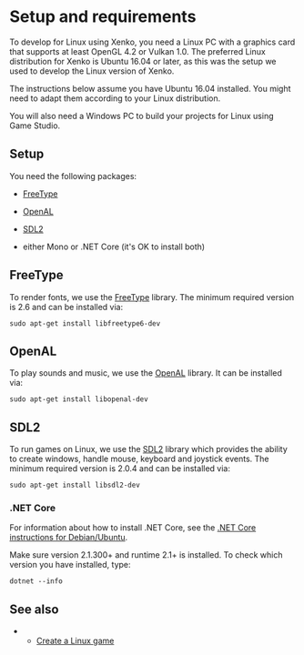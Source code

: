# Setup and requirements

To develop for Linux using Xenko, you need a Linux PC with a graphics card that supports at least OpenGL 4.2 or Vulkan 1.0. The preferred Linux distribution for Xenko is Ubuntu 16.04 or later, as this was the setup we used to develop the Linux version of Xenko.

The instructions below assume you have Ubuntu 16.04 installed. You might need to adapt them according to your Linux distribution.

You will also need a Windows PC to build your projects for Linux using Game Studio.

## Setup

You need the following packages:

* [FreeType](#freetype)

* [OpenAL](#openal)

* [SDL2](#sdl2)

* either Mono or .NET Core (it's OK to install both)

## FreeType

To render fonts, we use the [FreeType](https://www.freetype.org/) library. The minimum required version is 2.6 and can be installed via:

```
sudo apt-get install libfreetype6-dev
```

## OpenAL

To play sounds and music, we use the [OpenAL](https://www.openal.org/) library. It can be installed via:

```
sudo apt-get install libopenal-dev
```

## SDL2

To run games on Linux, we use the [SDL2](https://www.libsdl.org/) library which provides the ability to create windows, handle mouse, keyboard and joystick events. The minimum required version is 2.0.4 and can be installed via:

```
sudo apt-get install libsdl2-dev
```

### .NET Core

For information about how to install .NET Core, see the [.NET Core instructions for Debian/Ubuntu](https://docs.microsoft.com/en-us/dotnet/core/linux-prerequisites?tabs=netcore2x).

Make sure version 2.1.300+ and runtime 2.1+ is installed. To check which version you have installed, type:

```
dotnet --info
```

## See also

* * [Create a Linux game](create-a-linux-game.md)
